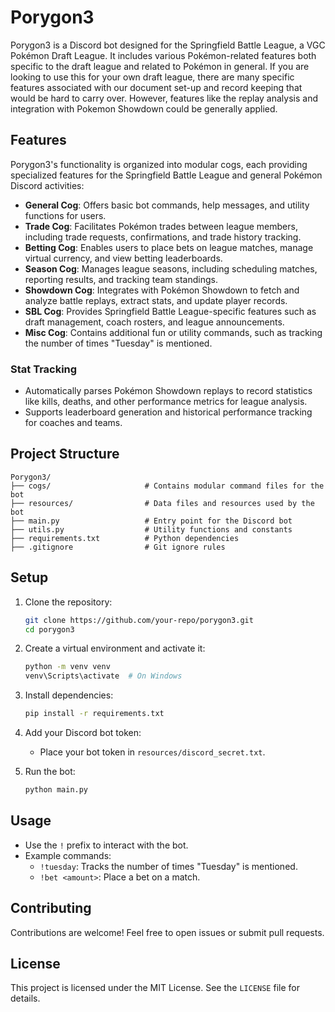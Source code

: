 # Porygon3

Porygon3 is a Discord bot designed for the Springfield Battle League, a VGC Pokémon Draft League. It includes various Pokémon-related features both specific to the draft league and related to Pokémon in general. If you are looking to use this for your own draft league, there are many specific features associated with our document set-up and record keeping that would be hard to carry over. However, features like the replay analysis and integration with Pokemon Showdown could be generally applied.

## Features

Porygon3's functionality is organized into modular cogs, each providing specialized features for the Springfield Battle League and general Pokémon Discord activities:

- **General Cog**: Offers basic bot commands, help messages, and utility functions for users.
- **Trade Cog**: Facilitates Pokémon trades between league members, including trade requests, confirmations, and trade history tracking.
- **Betting Cog**: Enables users to place bets on league matches, manage virtual currency, and view betting leaderboards.
- **Season Cog**: Manages league seasons, including scheduling matches, reporting results, and tracking team standings.
- **Showdown Cog**: Integrates with Pokémon Showdown to fetch and analyze battle replays, extract stats, and update player records.
- **SBL Cog**: Provides Springfield Battle League-specific features such as draft management, coach rosters, and league announcements.
- **Misc Cog**: Contains additional fun or utility commands, such as tracking the number of times "Tuesday" is mentioned.


### Stat Tracking

- Automatically parses Pokémon Showdown replays to record statistics like kills, deaths, and other performance metrics for league analysis.
- Supports leaderboard generation and historical performance tracking for coaches and teams.

## Project Structure

```
Porygon3/
├── cogs/                     # Contains modular command files for the bot
├── resources/                # Data files and resources used by the bot
├── main.py                   # Entry point for the Discord bot
├── utils.py                  # Utility functions and constants
├── requirements.txt          # Python dependencies
├── .gitignore                # Git ignore rules
```

## Setup

1. Clone the repository:
   ```sh
   git clone https://github.com/your-repo/porygon3.git
   cd porygon3
   ```

2. Create a virtual environment and activate it:
   ```sh
   python -m venv venv
   venv\Scripts\activate  # On Windows
   ```

3. Install dependencies:
   ```sh
   pip install -r requirements.txt
   ```

4. Add your Discord bot token:
   - Place your bot token in `resources/discord_secret.txt`.

5. Run the bot:
   ```sh
   python main.py
   ```

## Usage

- Use the `!` prefix to interact with the bot.
- Example commands:
  - `!tuesday`: Tracks the number of times "Tuesday" is mentioned.
  - `!bet <amount>`: Place a bet on a match.

## Contributing

Contributions are welcome! Feel free to open issues or submit pull requests.

## License

This project is licensed under the MIT License. See the `LICENSE` file for details.
